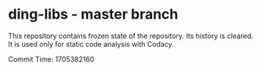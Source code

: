# ding-libs - master branch

This repository contains frozen state of the repository.
Its history is cleared. It is used only for static code
analysis with Codacy.

Commit Time: 1705382160